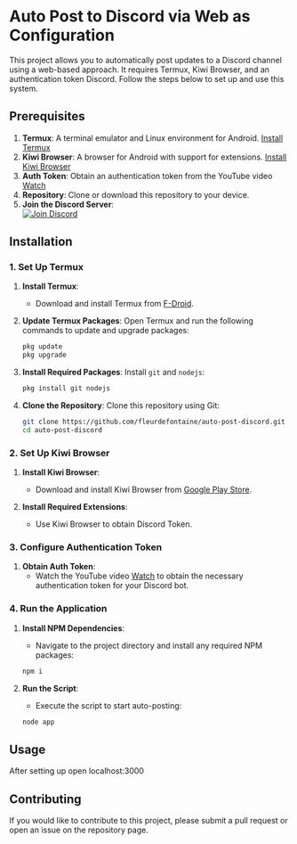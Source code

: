 # Auto Post to Discord via Web as Configuration

This project allows you to automatically post updates to a Discord channel using a web-based approach. It requires Termux, Kiwi Browser, and an authentication token Discord. Follow the steps below to set up and use this system.

## Prerequisites

1. **Termux**: A terminal emulator and Linux environment for Android. [Install Termux](https://f-droid.org/repo/com.termux_118.apk)
2. **Kiwi Browser**: A browser for Android with support for extensions. [Install Kiwi Browser](https://play.google.com/store/apps/details?id=com.kiwibrowser.browser)
3. **Auth Token**: Obtain an authentication token from the YouTube video [Watch](https://youtu.be/OvOKuKZwuwQ?si=TRTAIHzyMe13r6sI)
4. **Repository**: Clone or download this repository to your device.
5. **Join the Discord Server**:  
   [![Join Discord](https://img.icons8.com/fluency/48/000000/discord-logo.png)](https://discord.gg/FKKUAsFWMt)

## Installation

### 1. Set Up Termux

1. **Install Termux**:
   - Download and install Termux from [F-Droid](https://f-droid.org/repo/com.termux_118.apk).

2. **Update Termux Packages**:
   Open Termux and run the following commands to update and upgrade packages:
   ```sh
   pkg update
   pkg upgrade
   ```

3. **Install Required Packages**:
   Install `git` and `nodejs`:
   ```sh
   pkg install git nodejs
   ```

4. **Clone the Repository**:
   Clone this repository using Git:
   ```sh
   git clone https://github.com/fleurdefontaine/auto-post-discord.git
   cd auto-post-discord
   ```

### 2. Set Up Kiwi Browser

1. **Install Kiwi Browser**:
   - Download and install Kiwi Browser from [Google Play Store](https://play.google.com/store/apps/details?id=com.kiwibrowser.browser).

2. **Install Required Extensions**:
   - Use Kiwi Browser to obtain Discord Token.

### 3. Configure Authentication Token

1. **Obtain Auth Token**:
   - Watch the YouTube video [Watch](https://youtu.be/OvOKuKZwuwQ?si=TRTAIHzyMe13r6sI) to obtain the necessary authentication token for your Discord bot.

### 4. Run the Application

1. **Install NPM Dependencies**:
   - Navigate to the project directory and install any required NPM packages:
   ```sh
   npm i
   ```

2. **Run the Script**:
   - Execute the script to start auto-posting:
   ```sh
   node app
   ```

## Usage

After setting up open localhost:3000

## Contributing

If you would like to contribute to this project, please submit a pull request or open an issue on the repository page.
